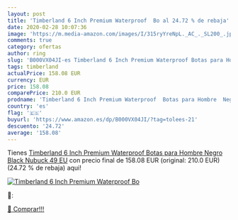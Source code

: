```yaml
---
layout: post
title: 'Timberland 6 Inch Premium Waterproof  Bo al 24.72 % de rebaja'
date: 2020-02-28 10:07:36
image: 'https://m.media-amazon.com/images/I/315ryYreNpL._AC_._SL200_.jpg'
comments: true
category: ofertas
author: ring
slug: 'B000VX04JI-es Timberland 6 Inch Premium Waterproof Botas para Hombre...'
tags: timberland
actualPrice: 158.08 EUR
currency: EUR
price: 158.08
comparePrice: 210.0 EUR
prodname: 'Timberland 6 Inch Premium Waterproof  Botas para Hombre  Negro  Black Nubuck   49 EU'
country: 'es'
flag: '🇪🇸'
buyurl: 'https://www.amazon.es/dp/B000VX04JI/?tag=tolees-21'
descuento: '24.72'
average: '158.08'
---
```


Tienes [Timberland 6 Inch Premium Waterproof  Botas para Hombre  Negro  Black Nubuck   49 EU](https://www.amazon.es/dp/B000VX04JI/?tag=tolees-21) con precio final de  158.08 EUR (original: 210.0 EUR) (24.72 %  de rebaja) aqui!

[![Timberland 6 Inch Premium Waterproof  Bo](https://m.media-amazon.com/images/I/315ryYreNpL._AC_._SL200_.jpg)](https://www.amazon.es/dp/B000VX04JI/?tag=tolees-21)

🔎:


[🛒 Comprar!!!](https://www.amazon.es/dp/B000VX04JI/?tag=tolees-21)
